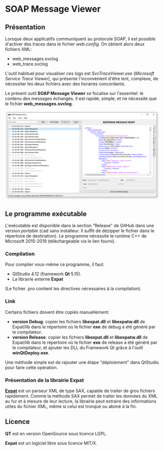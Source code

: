 # SOAP Message Viewer

## Présentation

Lorsque deux applicatifs communiquent au protocole SOAP, il est possible d'activer des traces dans le fichier *web.config*.
On obtient alors deux fichiers XML:

- web_messages.svclog
- web_trace.svclog

L'outil habituel pour visualiser ces logs est *SvcTraceViewer.exe* (*Microsoft Service Trace Viewer*), qui présente l'inconvénient d'être lent, complexe, de nécessiter les deux fichiers avec des horaires concordants.

Le présent outil **SOAP Message Viewer** se focalise sur l'essentiel: le contenu des messages échangés. Il est rapide, simple, et ne nécessite que le fichier **web_messages.svclog**.

![Screenshot](docs/images/Capture.png)

## Le programme exécutable

L'exécutable est disponible dans la section "Release" de GitHub dans une version _portable_ (cad sans installeur. Il suffit de dézipper le fichier dans le répertoire de destination).
Le programme nécessite le runtime C++ de Microsoft 2015-2019 (téléchargeable via le lien fourni).

### Compilation

Pour compiler vous-même ce programme, il faut:
- QtStudio 4.12 (framework **Qt** 5.15).
- La librairie externe **Expat**

(Le fichier .pro contient les directives nécessaires à la compilation).

### Link

Certains fichiers doivent être copiés manuellement:

- **version Debug**: copier les fichiers **libexpat.dll** et **libexpatw.dll** de Expat/lib dans le répertoire où le fichier **exe** de debug a été généré par le compilateur.
- **version Release**: copier les fichiers **libexpat.dll** et **libexpatw.dll** de Expat/lib dans le répertoire où le fichier **exe** de release a été généré par le compilateur, et ajouter les DLL du Framework Qt grâce à l'outil **winQtDeploy.exe**.

Une méthode simple est de rajouter une étape "déploiement" dans QtStudio pour faire cette opération.

### Présentation de la librairie Expat

[**Expat**](https://libexpat.github.io/) est un  parseur XML de type SAX, capable de traiter de gros fichiers rapidement.
Comme la méthode SAX permet de traiter les données du XML au fur et à mesure de leur lecture, la librairie peut extraire des informations utiles du fichier XML, même si celui est tronqué ou abimé à la fin.


## Licence

**QT** est en version OpenSource sous licence LGPL.

**Expat** est un logiciel libre sous licence MIT/X.
